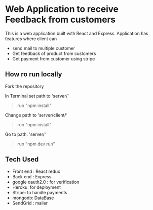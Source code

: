 # Web Application to receive Feedback from customers
This is a web application built with React and Express. 
Application has features where client can
* send mail to multiple customer
* Get feedback of product from customers
* Get payment from customer using stripe

## How ro run locally
Fork the repository

In Terminal set path to 'server/'
> run "npm install"

Change path to 'server/client/'
> run "npm install"

Go to path: 'server/'
> run "npm dev run"

## Tech Used
* Front end : React redux
* Back end : Express
* google oauth2.0 : for verification
* Heroku: for deployment
* Stripe: to handle payments
* mongodb: DataBase
* SendGrid : mailer
